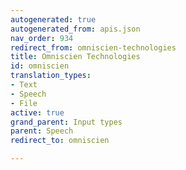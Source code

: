 ```yaml
---
autogenerated: true
autogenerated_from: apis.json
nav_order: 934
redirect_from: omniscien-technologies
title: Omniscien Technologies
id: omniscien
translation_types:
- Text
- Speech
- File
active: true
grand_parent: Input types
parent: Speech
redirect_to: omniscien

---
```


